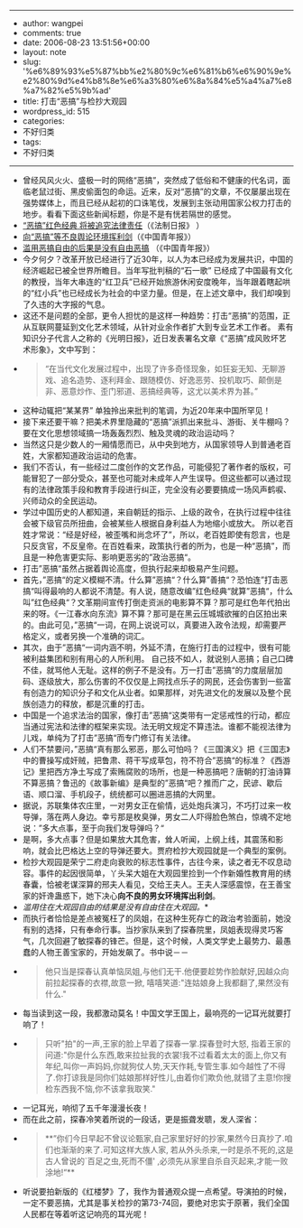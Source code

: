 - --
- author: wangpei
- comments: true
- date: 2006-08-23 13:51:56+00:00
- layout: note
- slug: '%e6%89%93%e5%87%bb%e2%80%9c%e6%81%b6%e6%90%9e%e2%80%9d%e4%b8%8e%e6%a3%80%e6%8a%84%e5%a4%a7%e8%a7%82%e5%9b%ad'
- title: 打击“恶搞”与检抄大观园
- wordpress_id: 515
- categories:
- 不好归类
- tags:
- 不好归类
- --
- 曾经风风火火、盛极一时的网络“恶搞”，突然成了低俗和不健康的代名词，面临老鼠过街、黑皮偷面包的命运。近来，反对“恶搞”的文章，不仅屡屡出现在强势媒体上，而且已经从起初的口诛笔伐，发展到主张动用国家公权力打击的地步。看看下面这些新闻标题，你是不是有恍若隔世的感觉。
- [“恶搞”红色经典 将被追究法律责任](http://culture.people.com.cn/GB/22219/4683724.html)（《法制日报》 ）
- [向“恶搞”等不良舆论环境挥利剑](http://zqb.cyol.com/content/2006-08/23/content_1488021.htm)（《中国青年报》）
- [滥用恶搞自由的后果是没有自由恶搞](http://www.sconline.com.cn/comment/mtsj/20060816/200681694600.htm) （《中国青年报》）
- 今夕何夕？改革开放已经进行了近30年，以人为本已经成为发展共识，中国的经济崛起已被全世界所瞻目。当年写批判稿的“石一歌” 已经成了中国最有文化的教授，当年大串连的“红卫兵”已经开始旅游休闲安度晚年，当年跟着瞎起哄的“红小兵”也已经成长为社会的中坚力量。但是，在上述文章中，我们却嗅到了久违的大字报的气息。
- 这还不是问题的全部，更令人担忧的是这样一种趋势：打击“恶搞”的范围，正从互联网蔓延到文化艺术领域，从针对业余作者扩大到专业艺术工作者。 素有知识分子代言人之称的《光明日报》，近日发表署名文章《“恶搞”成风败坏艺术形象》，文中写到：
- <blockquote>“在当代文化发展过程中，出现了许多奇怪现象，如狂妄无知、无聊游戏、追名造势、逐利拜金、跟随模仿、好逸恶劳、投机取巧、颠倒是非、恶意炒作、歪门邪道、恶搞经典等，这尤以美术界为甚。”</blockquote>
- 这种动辄把“某某界” 单独拎出来批判的笔调，为近20年来中国所罕见！
- 接下来还要干嘛？把美术界里隐藏的“恶搞”派抓出来批斗、游街、关牛棚吗？ 要在文化思想领域搞一场轰轰烈烈、触及灵魂的政治运动吗？
- 当然这只是少数人的一厢情愿而已，从中央到地方，从国家领导人到普通老百姓，大家都知道政治运动的危害。
- 我们不否认，有一些经过二度创作的文艺作品，可能侵犯了著作者的版权，可能冒犯了一部分受众，甚至也可能对未成年人产生误导。但这些都可以通过现有的法律政策手段和教育手段进行纠正，完全没有必要要搞成一场风声鹤唳、兴师动众的全民运动。
- 学过中国历史的人都知道，来自朝廷的指示、上级的政令，在执行过程中往往会被下级官员所扭曲，会被某些人根据自身利益人为地缩小或放大。 所以老百姓才常说：“经是好经，被歪嘴和尚念坏了”，所以，老百姓即使有怨言，也是只反贪官，不反皇帝。在百姓看来，政策执行者的所为，也是一种“恶搞”，而且是一种危害更实际、影响更恶劣的”政治恶搞“。
- 打击”恶搞“虽然占据着舆论高度，但执行起来却极易产生问题。
- 首先，”恶搞“的定义模糊不清。什么算”恶搞“？什么算”善搞“？恐怕连”打击恶搞“叫得最响的人都说不清楚。有人说，随意改编”红色经典“就算”恶搞“，什么叫”红色经典“？文革期间宣传打倒走资派的电影算不算？那可是红色年代拍出来的呀。《一江春水向东流》算不算？那可是在黑云压城城欲摧的白区拍出来的。由此可见，”恶搞“一词，在网上说说可以，真要进入政令法规，却需要严格定义，或者另换一个准确的词汇。
- 其次，由于”恶搞“一词内涵不明，外延不清，在施行打击的过程中，很有可能被利益集团和别有用心的人所利用。 自己技不如人，就说别人恶搞；自己口碑不佳，就骂他人无耻。这样的例子不是没有。万一打击”恶搞“的力度层层加码、逐级放大，那么伤害的不仅仅是上网找点乐子的网民，还会伤害到一些富有创造力的知识分子和文化从业者。如果那样，对先进文化的发展以及整个民族创造力的释放，都是沉重的打击。
- 中国是一个追求法治的国家，像打击”恶搞“这类带有一定惩戒性的行动，都应当通过宪法和法律的框架来实现。法无明文规定不算违法。谁都不能视法律为儿戏，单纯为了打击”恶搞“而专门修订有关法律。
- 人们不禁要问，”恶搞“真有那么邪恶，那么可怕吗？《三国演义》把《三国志》中的曹操写成奸贼，把鲁肃、蒋干写成草包，符不符合”恶搞“的标准？《西游记》里把西方净土写成了索贿腐败的场所，也是一种恶搞吧？唐朝的打油诗算不算恶搞？鲁迅的《故事新编》是典型的”恶搞“吧？推而广之，民谚、歇后语、顺口溜、手机段子，统统都可以圈进恶搞的大网里。
- 据说，苏联集体农庄里，一对男女正在偷情，远处炮兵演习，不巧打过来一枚导弹，落在两人身边。幸亏那是枚臭弹，男女二人吓得脸色煞白，惊魂不定地说：”多大点事，至于向我们发导弹吗？“
- 是啊，多大点事？但是如果放大其危害，耸人听闻，上纲上线，其震荡和影响，就会比巴格达上空的导弹还要大。贾府检抄大观园就是一个典型的案例。
- 检抄大观园是荣宁二府走向衰败的标志性事件，古往今来，读之者无不叹息动容。事件的起因很简单，丫头呆大姐在大观园里捡到一个作新婚性教育用的绣春囊，恰被老谋深算的邢夫人看见，交给王夫人。王夫人深感震惊，在王善宝家的奸谗蛊惑下，她下决心**向不良的男女环境挥出利剑**。
- *滥用住在大观园自由的结果是没有自由住在大观园。**
- 而执行者恰恰是差点被冤枉了的凤姐，在这种生死存亡的政治考验面前，她没有别的选择，只有奉命行事。当抄家队来到了探春院里，凤姐表现得灵巧客气，几次回避了敏探春的锋芒。但是，这个时候，人类文学史上最势力、最愚蠢的人物王善宝家的，开始发飙了。书中说－－
- <blockquote>他只当是探春认真单恼凤姐,与他们无干.他便要趁势作脸献好,因越众向前拉起探春的衣襟,故意一掀, 嘻嘻笑道:"连姑娘身上我都翻了,果然没有什么."</blockquote>
- 每当读到这一段，我都激动莫名！中国文学王国上，最响亮的一记耳光就要打响了！
- <blockquote>只听"拍"的一声,王家的脸上早着了探春一掌.探春登时大怒, 指着王家的问道:"你是什么东西,敢来拉扯我的衣裳!我不过看着太太的面上,你又有年纪,叫你一声妈妈,你就狗仗人势,天天作耗,专管生事.如今越性了不得了.你打谅我是同你们姑娘那样好性儿,由着你们欺负他,就错了主意!你搜检东西我不恼,你不该拿我取笑."</blockquote>
- 一记耳光，响彻了五千年漫漫长夜！
- 而在此之前，探春冷笑着所说的一段话，更是振聋发聩，发人深省：
- <blockquote>**”你们今日早起不曾议论甄家,自己家里好好的抄家,果然今日真抄了.咱们也渐渐的来了.可知这样大族人家, 若从外头杀来,一时是杀不死的,这是古人曾说的`百足之虫,死而不僵' ,必须先从家里自杀自灭起来,才能一败涂地!“**</blockquote>
- 听说要拍新版的《红楼梦》了，我作为普通观众提一点希望。导演拍的时候，一定不要恶搞，尤其是事关检抄的第73-74回，要绝对忠实于原著，我们全国人民都在等着听这记响亮的耳光呢！
